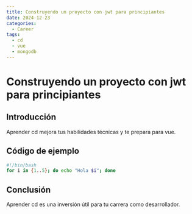 ```yaml
---
title: Construyendo un proyecto con jwt para principiantes
date: 2024-12-23
categories:
  - Career
tags:
  - cd
  - vue
  - mongodb
---
```


# Construyendo un proyecto con jwt para principiantes

## Introducción

Aprender cd mejora tus habilidades técnicas y te prepara para vue.

## Código de ejemplo

```bash
#!/bin/bash
for i in {1..5}; do echo "Hola $i"; done
```

## Conclusión

Aprender cd es una inversión útil para tu carrera como desarrollador.